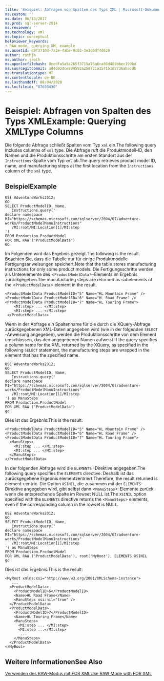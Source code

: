 ```yaml
---
title: 'Beispiel: Abfragen von Spalten des Typs XML | Microsoft-Dokumentation'
ms.custom: ''
ms.date: 06/13/2017
ms.prod: sql-server-2014
ms.reviewer: ''
ms.technology: xml
ms.topic: conceptual
helpviewer_keywords:
- RAW mode, querying XML example
ms.assetid: d9f3710d-7a2e-4abe-9c02-3e3c0df4d620
author: rothja
ms.author: jroth
ms.openlocfilehash: 0eedfa5a5a265f3715a76a6ca80d489bbec199bd
ms.sourcegitcommit: ad4d92dce894592a259721a1571b1d8736abacdb
ms.translationtype: MT
ms.contentlocale: de-DE
ms.lasthandoff: 08/04/2020
ms.locfileid: "87608430"
---
```

# <a name="example-querying-xmltype-columns"></a><span data-ttu-id="ba02c-102">Beispiel: Abfragen von Spalten des Typs XML</span><span class="sxs-lookup"><span data-stu-id="ba02c-102">Example: Querying XMLType Columns</span></span>
  <span data-ttu-id="ba02c-103">Die folgende Abfrage schließt Spalten vom Typ `xml` ein.</span><span class="sxs-lookup"><span data-stu-id="ba02c-103">The following query includes columns of `xml` type.</span></span> <span data-ttu-id="ba02c-104">Die Abfrage ruft die Produktmodell-ID, den Namen und die Produktionsschritte am ersten Standort aus der `Instructions`-Spalte vom Typ `xml` ab.</span><span class="sxs-lookup"><span data-stu-id="ba02c-104">The query retrieves product model ID, name, and manufacturing steps at the first location from the `Instructions` column of the `xml` type.</span></span>  
  
## <a name="example"></a><span data-ttu-id="ba02c-105">Beispiel</span><span class="sxs-lookup"><span data-stu-id="ba02c-105">Example</span></span>  
  
```  
USE AdventureWorks2012;  
GO  
SELECT ProductModelID, Name,  
   Instructions.query('  
declare namespace MI="https://schemas.microsoft.com/sqlserver/2004/07/adventure-works/ProductModelManuInstructions"  
   /MI:root/MI:Location[1]/MI:step  
')   
FROM Production.ProductModel  
FOR XML RAW ('ProductModelData')  
GO  
```  
  
 <span data-ttu-id="ba02c-106">Im Folgenden wird das Ergebnis gezeigt.</span><span class="sxs-lookup"><span data-stu-id="ba02c-106">The following is the result.</span></span> <span data-ttu-id="ba02c-107">Beachten Sie, dass die Tabelle nur für einige Produktmodelle Fertigungsanweisungen speichert.</span><span class="sxs-lookup"><span data-stu-id="ba02c-107">Note that the table stores manufacturing instructions for only some product models.</span></span> <span data-ttu-id="ba02c-108">Die Fertigungsschritte werden als Unterelemente des <`ProductModelData`>-Elements im Ergebnis zurückgegeben.</span><span class="sxs-lookup"><span data-stu-id="ba02c-108">The manufacturing steps are returned as subelements of the <`ProductModelData`> element in the result.</span></span>  
  
```  
<ProductModelData ProductModelID="5" Name="HL Mountain Frame" />  
<ProductModelData ProductModelID="6" Name="HL Road Frame" />  
<ProductModelData ProductModelID="7" Name="HL Touring Frame">  
    <MI:step> ... </MI:step>  
    <MI:step> ... </MI:step>  
 </ProductModelData>  
```  
  
 <span data-ttu-id="ba02c-109">Wenn in der Abfrage ein Spaltenname für die durch die XQuery-Abfrage zurückgegebenen XML-Daten angegeben wird (wie in der folgenden `SELECT` -Anweisung angegeben), werden die Produktionsschritte von dem Element umschlossen, das den angegebenen Namen aufweist.</span><span class="sxs-lookup"><span data-stu-id="ba02c-109">If the query specifies a column name for the XML returned by the XQuery, as specified in the following `SELECT` statement, the manufacturing steps are wrapped in the element that has the specified name.</span></span>  
  
```  
USE AdventureWorks2012;  
GO  
SELECT ProductModelID, Name,  
   Instructions.query('  
declare namespace MI="https://schemas.microsoft.com/sqlserver/2004/07/adventure-works/ProductModelManuInstructions"  
   /MI:root/MI:Location[1]/MI:step  
') as ManuSteps  
FROM Production.ProductModel  
FOR XML RAW ('ProductModelData')  
go  
```  
  
 <span data-ttu-id="ba02c-110">Dies ist das Ergebnis:</span><span class="sxs-lookup"><span data-stu-id="ba02c-110">This is the result:</span></span>  
  
```  
<ProductModelData ProductModelID="5" Name="HL Mountain Frame" />  
<ProductModelData ProductModelID="6" Name="HL Road Frame" />  
<ProductModelData ProductModelID="7" Name="HL Touring Frame">  
  <ManuSteps>  
    <MI:step ... </MI:step>  
    <MI:step ... </MI:step>  
  </ManuSteps>  
</ProductModelData>  
```  
  
 <span data-ttu-id="ba02c-111">In der folgenden Abfrage wird die `ELEMENTS` -Direktive angegeben.</span><span class="sxs-lookup"><span data-stu-id="ba02c-111">The following query specifies the `ELEMENTS` directive.</span></span> <span data-ttu-id="ba02c-112">Deshalb ist das zurückgegebene Ergebnis elementzentriert.</span><span class="sxs-lookup"><span data-stu-id="ba02c-112">Therefore, the result returned is element-centric.</span></span> <span data-ttu-id="ba02c-113">Die Option `XSINIL`, die zusammen mit der `ELEMENTS`-Direktive angegeben wird, gibt selbst dann <`ManuSteps`>-Elemente zurück, wenn die entsprechende Spalte im Rowset NULL ist.</span><span class="sxs-lookup"><span data-stu-id="ba02c-113">The `XSINIL` option specified with the `ELEMENTS` directive returns the <`ManuSteps`> elements, even if the corresponding column in the rowset is NULL.</span></span>  
  
```  
USE AdventureWorks2012;  
GO  
SELECT ProductModelID, Name,  
   Instructions.query('  
declare namespace MI="https://schemas.microsoft.com/sqlserver/2004/07/adventure-works/ProductModelManuInstructions"  
   /MI:root/MI:Location[1]/MI:step  
') as ManuSteps  
FROM Production.ProductModel  
FOR XML RAW ('ProductModelData'), root('MyRoot'), ELEMENTS XSINIL  
go  
```  
  
 <span data-ttu-id="ba02c-114">Dies ist das Ergebnis:</span><span class="sxs-lookup"><span data-stu-id="ba02c-114">This is the result:</span></span>  
  
```  
<MyRoot xmlns:xsi="http://www.w3.org/2001/XMLSchema-instance">  
   ...  
  <ProductModelData>  
    <ProductModelID>6</ProductModelID>  
    <Name>HL Road Frame</Name>  
    <ManuSteps xsi:nil="true" />  
  </ProductModelData>  
  <ProductModelData>  
    <ProductModelID>7</ProductModelID>  
    <Name>HL Touring Frame</Name>  
    <ManuSteps>  
      <MI:step ... </MI:step>  
      <MI:step ...</MI:step>  
       ...  
    </ManuSteps>  
  </ProductModelData>  
</MyRoot>  
```  
  
## <a name="see-also"></a><span data-ttu-id="ba02c-115">Weitere Informationen</span><span class="sxs-lookup"><span data-stu-id="ba02c-115">See Also</span></span>  
 [<span data-ttu-id="ba02c-116">Verwenden des RAW-Modus mit FOR XML</span><span class="sxs-lookup"><span data-stu-id="ba02c-116">Use RAW Mode with FOR XML</span></span>](use-raw-mode-with-for-xml.md)  
  
  
